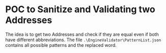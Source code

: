 # POC to Sanitize and Validating two Addresses

The idea is to get two Addresses and check if they are equal even if both have different abbreviations.
The file `.\EngineValidator\PatternList.json` contains all possible patterns and the replaced word.